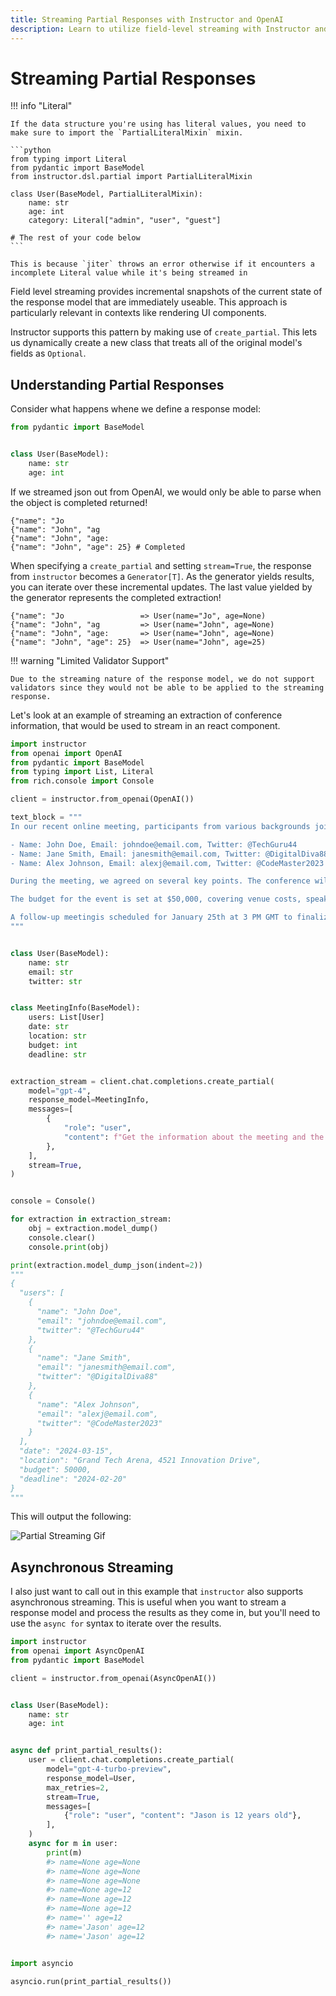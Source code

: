 ```yaml
---
title: Streaming Partial Responses with Instructor and OpenAI
description: Learn to utilize field-level streaming with Instructor and OpenAI for incremental responses in Python.
---
```


# Streaming Partial Responses

!!! info "Literal"

    If the data structure you're using has literal values, you need to make sure to import the `PartialLiteralMixin` mixin.

    ```python
    from typing import Literal
    from pydantic import BaseModel
    from instructor.dsl.partial import PartialLiteralMixin

    class User(BaseModel, PartialLiteralMixin):
        name: str
        age: int
        category: Literal["admin", "user", "guest"]

    # The rest of your code below
    ```

    This is because `jiter` throws an error otherwise if it encounters a incomplete Literal value while it's being streamed in

Field level streaming provides incremental snapshots of the current state of the response model that are immediately useable. This approach is particularly relevant in contexts like rendering UI components.

Instructor supports this pattern by making use of `create_partial`. This lets us dynamically create a new class that treats all of the original model's fields as `Optional`.

## Understanding Partial Responses

Consider what happens whene we define a response model:

```python
from pydantic import BaseModel


class User(BaseModel):
    name: str
    age: int
```

If we streamed json out from OpenAI, we would only be able to parse when the object is completed returned!

```
{"name": "Jo
{"name": "John", "ag
{"name": "John", "age:
{"name": "John", "age": 25} # Completed
```

When specifying a `create_partial` and setting `stream=True`, the response from `instructor` becomes a `Generator[T]`. As the generator yields results, you can iterate over these incremental updates. The last value yielded by the generator represents the completed extraction!

```
{"name": "Jo                 => User(name="Jo", age=None)
{"name": "John", "ag         => User(name="John", age=None)
{"name": "John", "age:       => User(name="John", age=None)
{"name": "John", "age": 25}  => User(name="John", age=25)
```

!!! warning "Limited Validator Support"

    Due to the streaming nature of the response model, we do not support validators since they would not be able to be applied to the streaming response.

Let's look at an example of streaming an extraction of conference information, that would be used to stream in an react component.

```python
import instructor
from openai import OpenAI
from pydantic import BaseModel
from typing import List, Literal
from rich.console import Console

client = instructor.from_openai(OpenAI())

text_block = """
In our recent online meeting, participants from various backgrounds joined to discuss the upcoming tech conference. The names and contact details of the participants were as follows:

- Name: John Doe, Email: johndoe@email.com, Twitter: @TechGuru44
- Name: Jane Smith, Email: janesmith@email.com, Twitter: @DigitalDiva88
- Name: Alex Johnson, Email: alexj@email.com, Twitter: @CodeMaster2023

During the meeting, we agreed on several key points. The conference will be held on March 15th, 2024, at the Grand Tech Arena located at 4521 Innovation Drive. Dr. Emily Johnson, a renowned AI researcher, will be our keynote speaker.

The budget for the event is set at $50,000, covering venue costs, speaker fees, and promotional activities. Each participant is expected to contribute an article to the conference blog by February 20th.

A follow-up meetingis scheduled for January 25th at 3 PM GMT to finalize the agenda and confirm the list of speakers.
"""


class User(BaseModel):
    name: str
    email: str
    twitter: str


class MeetingInfo(BaseModel):
    users: List[User]
    date: str
    location: str
    budget: int
    deadline: str


extraction_stream = client.chat.completions.create_partial(
    model="gpt-4",
    response_model=MeetingInfo,
    messages=[
        {
            "role": "user",
            "content": f"Get the information about the meeting and the users {text_block}",
        },
    ],
    stream=True,
)


console = Console()

for extraction in extraction_stream:
    obj = extraction.model_dump()
    console.clear()
    console.print(obj)

print(extraction.model_dump_json(indent=2))
"""
{
  "users": [
    {
      "name": "John Doe",
      "email": "johndoe@email.com",
      "twitter": "@TechGuru44"
    },
    {
      "name": "Jane Smith",
      "email": "janesmith@email.com",
      "twitter": "@DigitalDiva88"
    },
    {
      "name": "Alex Johnson",
      "email": "alexj@email.com",
      "twitter": "@CodeMaster2023"
    }
  ],
  "date": "2024-03-15",
  "location": "Grand Tech Arena, 4521 Innovation Drive",
  "budget": 50000,
  "deadline": "2024-02-20"
}
"""
```

This will output the following:

![Partial Streaming Gif](../img/partial.gif)

## Asynchronous Streaming

I also just want to call out in this example that `instructor` also supports asynchronous streaming. This is useful when you want to stream a response model and process the results as they come in, but you'll need to use the `async for` syntax to iterate over the results.

```python
import instructor
from openai import AsyncOpenAI
from pydantic import BaseModel

client = instructor.from_openai(AsyncOpenAI())


class User(BaseModel):
    name: str
    age: int


async def print_partial_results():
    user = client.chat.completions.create_partial(
        model="gpt-4-turbo-preview",
        response_model=User,
        max_retries=2,
        stream=True,
        messages=[
            {"role": "user", "content": "Jason is 12 years old"},
        ],
    )
    async for m in user:
        print(m)
        #> name=None age=None
        #> name=None age=None
        #> name=None age=None
        #> name=None age=12
        #> name=None age=12
        #> name=None age=12
        #> name='' age=12
        #> name='Jason' age=12
        #> name='Jason' age=12


import asyncio

asyncio.run(print_partial_results())
```
